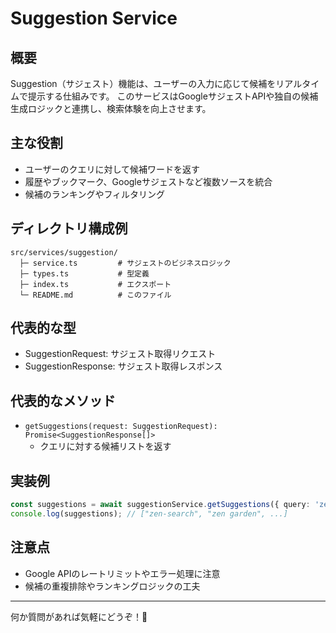 # Suggestion Service

## 概要

Suggestion（サジェスト）機能は、ユーザーの入力に応じて候補をリアルタイムで提示する仕組みです。
このサービスはGoogleサジェストAPIや独自の候補生成ロジックと連携し、検索体験を向上させます。

## 主な役割
- ユーザーのクエリに対して候補ワードを返す
- 履歴やブックマーク、Googleサジェストなど複数ソースを統合
- 候補のランキングやフィルタリング

## ディレクトリ構成例

```
src/services/suggestion/
  ├─ service.ts         # サジェストのビジネスロジック
  ├─ types.ts           # 型定義
  ├─ index.ts           # エクスポート
  └─ README.md          # このファイル
```

## 代表的な型
- SuggestionRequest: サジェスト取得リクエスト
- SuggestionResponse: サジェスト取得レスポンス

## 代表的なメソッド
- `getSuggestions(request: SuggestionRequest): Promise<SuggestionResponse[]>`
  - クエリに対する候補リストを返す

## 実装例
```ts
const suggestions = await suggestionService.getSuggestions({ query: 'zen' });
console.log(suggestions); // ["zen-search", "zen garden", ...]
```

## 注意点
- Google APIのレートリミットやエラー処理に注意
- 候補の重複排除やランキングロジックの工夫

---

何か質問があれば気軽にどうぞ！🚀
